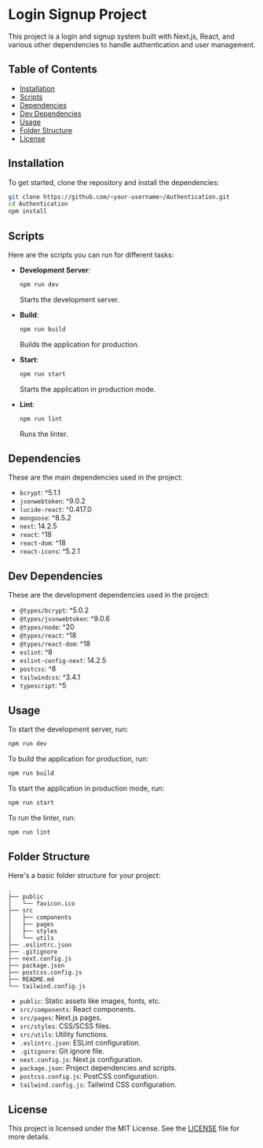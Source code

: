 
# Login Signup Project

This project is a login and signup system built with Next.js, React, and various other dependencies to handle authentication and user management.

## Table of Contents

- [Installation](#installation)
- [Scripts](#scripts)
- [Dependencies](#dependencies)
- [Dev Dependencies](#dev-dependencies)
- [Usage](#usage)
- [Folder Structure](#folder-structure)
- [License](#license)

## Installation

To get started, clone the repository and install the dependencies:

```sh
git clone https://github.com/<your-username>/Authentication.git
cd Authentication
npm install
```

## Scripts

Here are the scripts you can run for different tasks:

- **Development Server**: 

  ```sh
  npm run dev
  ```

  Starts the development server.

- **Build**: 

  ```sh
  npm run build
  ```

  Builds the application for production.

- **Start**: 

  ```sh
  npm run start
  ```

  Starts the application in production mode.

- **Lint**: 

  ```sh
  npm run lint
  ```

  Runs the linter.

## Dependencies

These are the main dependencies used in the project:

- `bcrypt`: ^5.1.1
- `jsonwebtoken`: ^9.0.2
- `lucide-react`: ^0.417.0
- `mongoose`: ^8.5.2
- `next`: 14.2.5
- `react`: ^18
- `react-dom`: ^18
- `react-icons`: ^5.2.1

## Dev Dependencies

These are the development dependencies used in the project:

- `@types/bcrypt`: ^5.0.2
- `@types/jsonwebtoken`: ^9.0.6
- `@types/node`: ^20
- `@types/react`: ^18
- `@types/react-dom`: ^18
- `eslint`: ^8
- `eslint-config-next`: 14.2.5
- `postcss`: ^8
- `tailwindcss`: ^3.4.1
- `typescript`: ^5

## Usage

To start the development server, run:

```sh
npm run dev
```

To build the application for production, run:

```sh
npm run build
```

To start the application in production mode, run:

```sh
npm run start
```

To run the linter, run:

```sh
npm run lint
```

## Folder Structure

Here's a basic folder structure for your project:

```
.
├── public
│   └── favicon.ico
├── src
│   ├── components
│   ├── pages
│   ├── styles
│   └── utils
├── .eslintrc.json
├── .gitignore
├── next.config.js
├── package.json
├── postcss.config.js
├── README.md
└── tailwind.config.js
```

- `public`: Static assets like images, fonts, etc.
- `src/components`: React components.
- `src/pages`: Next.js pages.
- `src/styles`: CSS/SCSS files.
- `src/utils`: Utility functions.
- `.eslintrc.json`: ESLint configuration.
- `.gitignore`: Git ignore file.
- `next.config.js`: Next.js configuration.
- `package.json`: Project dependencies and scripts.
- `postcss.config.js`: PostCSS configuration.
- `tailwind.config.js`: Tailwind CSS configuration.

## License

This project is licensed under the MIT License. See the [LICENSE](LICENSE) file for more details.
